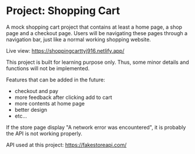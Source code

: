 # Project: Shopping Cart

A mock shopping cart project that contains at least a home page, a shop page and a checkout page. Users will be navigating these pages through a navigation bar, just like a normal working shopping website.

Live view:
https://shoppingcarttyj916.netlify.app/

This project is built for learning purpose only. Thus, some minor details and functions will not be implemented.

Features that can be added in the future:
- checkout and pay
- more feedback after clicking add to cart
- more contents at home page
- better design
- etc...

If the store page display "A network error was encountered", it is probably the API is not working properly.

API used at this project:
https://fakestoreapi.com/

